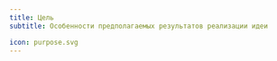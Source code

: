 ```yaml
---
title: Цель
subtitle: Особенности предполагаемых результатов реализации идеи

icon: purpose.svg
---
```

